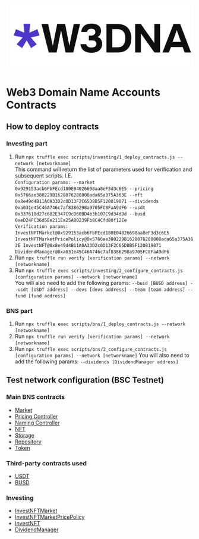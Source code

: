 ![W3DNA](logo.svg "W3DNA")

# Web3 Domain Name Accounts Contracts
## How to deploy contracts
### Investing part
1. Run ```npx truffle exec scripts/investing/1_deploy_contracts.js --network [networkname]```  
This command will return the list of parameters used for verification and subsequent scripts. I.E.  
```Configuration params: --market 0x929153acb6FbFEcd180E04026698aa8eF3d3c6E5 --pricing 0x5766ae380229B1628076280808ada65a375A363E --nft 0x8e49d4B11A0A33D2c0D13F2C65D8B5F120819871 --dividends 0xa031e45C46A746c7af8386298a9705FC8FaA9dF6 --usdt 0x337610d27c682E347C9cD60BD4b3b107C9d34dDd --busd 0xeD24FC36d5Ee211Ea25A80239Fb8C4Cfd80f12Ee```  
```Verification params: InvestNFTMarket@0x929153acb6FbFEcd180E04026698aa8eF3d3c6E5 InvestNFTMarketPricePolicy@0x5766ae380229B1628076280808ada65a375A363E InvestNFT@0x8e49d4B11A0A33D2c0D13F2C65D8B5F120819871 DividendManager@0xa031e45C46A746c7af8386298a9705FC8FaA9dF6```
2. Run ```npx truffle run verify [verification params] --network [networkname]```
3. Run ```npx truffle exec scripts/investing/2_configure_contracts.js [configuration params] --network [networkname]```  
  You will also need to add the following params: ```--busd [BUSD address] --usdt [USDT address] --devs [devs address] --team [team address] --fund [fund address]```
### BNS part
1. Run ```npx truffle exec scripts/bns/1_deploy_contracts.js --network [networkname]```
2. Run ```npx truffle run verify [verification params] --network [networkname]``` 
3. Run ```npx truffle exec scripts/bns/2_configure_contracts.js [configuration params] --network [networkname]```
  You will also need to add the following params: ```--dividends [DividendManager address]```

## Test network configuration (BSC Testnet)
### Main BNS contracts
* [Market](https://testnet.bscscan.com/address/0xaA7428586292D9b5F8B5b44Ec834f27565A874C6)
* [Pricing Controller](https://testnet.bscscan.com/address/0x189f2577CAe1C057bfC3b27d7D55F5b7BB4766ed)
* [Naming Controller](https://testnet.bscscan.com/address/0x25B0375fdd0e116E65c34cE113F879B5506747Ec)
* [NFT](https://testnet.bscscan.com/token/0xA7A92eA6AF139259258C01cD7019cD64D9c243e8)
* [Storage](https://testnet.bscscan.com/address/0x8BC9F0CB98A311075683AAB5AAB1E2BE00122A58)
* [Repository](https://testnet.bscscan.com/address/0x1cC325740CA198d7bAC9ed67a50e4077147be0Ad)
* [Token](https://testnet.bscscan.com/address/0x222fB2C172e13B2EA032f0Eb0851574E7687dcf2)
### Third-party contracts used
* [USDT](https://testnet.bscscan.com/token/0x337610d27c682E347C9cD60BD4b3b107C9d34dDd)
* [BUSD](https://testnet.bscscan.com/token/0xeD24FC36d5Ee211Ea25A80239Fb8C4Cfd80f12Ee)
### Investing
* [InvestNFTMarket](https://testnet.bscscan.com/address/0x929153acb6FbFEcd180E04026698aa8eF3d3c6E5#code)
* [InvestNFTMarketPricePolicy](https://testnet.bscscan.com/address/0x5766ae380229B1628076280808ada65a375A363E#code)
* [InvestNFT](https://testnet.bscscan.com/address/0x8e49d4B11A0A33D2c0D13F2C65D8B5F120819871#code)
* [DividendManager](https://testnet.bscscan.com/address/0xa031e45C46A746c7af8386298a9705FC8FaA9dF6#code)
